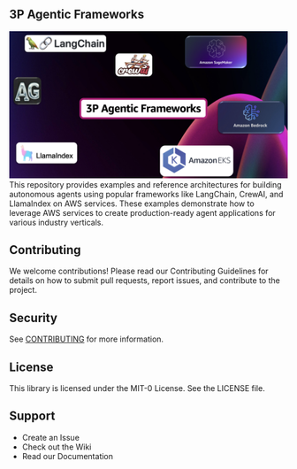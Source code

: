 ## 3P Agentic Frameworks
![3p-agent-frameworks](assets/3p-agentic-frameworks.png)
This repository provides examples and reference architectures for building autonomous agents using popular frameworks like LangChain, CrewAI, and LlamaIndex on AWS services. These examples demonstrate how to leverage AWS services to create production-ready agent applications for various industry verticals.

## Contributing
We welcome contributions! Please read our Contributing Guidelines for details on how to submit pull requests, report issues, and contribute to the project.

## Security

See [CONTRIBUTING](CONTRIBUTING.md#security-issue-notifications) for more information.

## License

This library is licensed under the MIT-0 License. See the LICENSE file.

## Support

- Create an Issue
- Check out the Wiki
- Read our Documentation